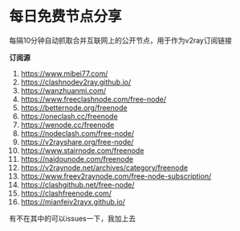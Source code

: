 # 每日免费节点分享
每隔10分钟自动抓取合并互联网上的公开节点，用于作为v2ray订阅链接

**订阅源**

1. https://www.mibei77.com/
2. https://clashnodev2ray.github.io/
3. https://wanzhuanmi.com/
4. https://www.freeclashnode.com/free-node/
5. https://betternode.org/freenode
6. https://oneclash.cc/freenode
7. https://wenode.cc/freenode
8. https://nodeclash.com/free-node/
9. https://v2rayshare.org/free-node/
10. https://www.stairnode.com/freenode
11. https://naidounode.com/freenode
12. https://v2raynode.net/archives/category/freenode
13. https://www.freev2raynode.com/free-node-subscription/
14. https://clashgithub.net/free-node/
15. https://clashfreenode.com/
16. https://mianfeiv2rayx.github.io/

有不在其中的可以issues一下，我加上去
